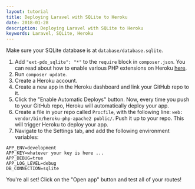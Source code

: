 ```yaml
---
layout: tutorial
title: Deploying Laravel with SQLite to Heroku
date: 2018-01-28
description: Deploying Laravel with SQLite to Heroku
keywords: Laravel, SQLite, Heroku
---
```


Make sure your SQLite database is at `database/database.sqlite`.

1. Add `"ext-pdo_sqlite": "*"` to the `require` block in `composer.json`. You can read about how to enable various PHP extensions on Heroku [here](https://devcenter.heroku.com/articles/php-support#extensions).
2. Run `composer update`.
3. Create a Heroku account.
4. Create a new app in the Heroku dashboard and link your GitHub repo to it.
5. Click the "Enable Automatic Deploys" button. Now, every time you push to your GitHub repo, Heroku will automatically deploy your app.
6. Create a file in your repo called `Procfile`, with the following line: `web: vendor/bin/heroku-php-apache2 public/`. Push it up to your repo. This will trigger Heroku to deploy your app.
7. Navigate to the Settings tab, and add the following environment variables:

```
APP_ENV=development
APP_KEY=whatever your key is here ...
APP_DEBUG=true
APP_LOG_LEVEL=debug
DB_CONNECTION=sqlite
```

You're all set! Click on the "Open app" button and test all of your routes!
